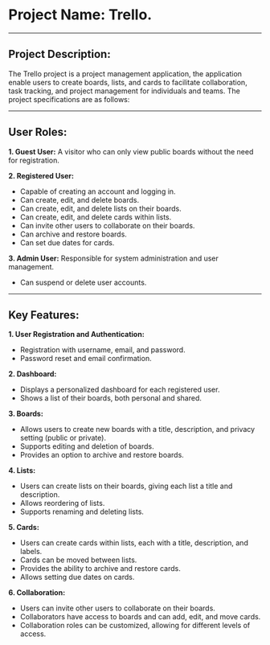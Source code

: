 # Project Name: Trello.

--------------------------------------------------------------------------------------------------------------------------------------------------

## Project Description:

The Trello project is a project management application, the application enable users to create boards, lists, and cards to facilitate collaboration, task tracking, and project management for individuals and teams. The project specifications are as follows:

--------------------------------------------------------------------------------------------------------------------------------------------------

## User Roles:

**1. Guest User:** A visitor who can only view public boards without the need for registration.

**2. Registered User:**
   - Capable of creating an account and logging in.
   - Can create, edit, and delete boards.
   - Can create, edit, and delete lists on their boards.
   - Can create, edit, and delete cards within lists.
   - Can invite other users to collaborate on their boards.
   - Can archive and restore boards.
   - Can set due dates for cards.

**3. Admin User:** Responsible for system administration and user management.
   - Can suspend or delete user accounts.

--------------------------------------------------------------------------------------------------------------------------------------------------

## Key Features:

**1. User Registration and Authentication:**
   - Registration with username, email, and password.
   - Password reset and email confirmation.

**2. Dashboard:**
   - Displays a personalized dashboard for each registered user.
   - Shows a list of their boards, both personal and shared.

**3. Boards:**
   - Allows users to create new boards with a title, description, and privacy setting (public or private).
   - Supports editing and deletion of boards.
   - Provides an option to archive and restore boards.

**4. Lists:**
   - Users can create lists on their boards, giving each list a title and description.
   - Allows reordering of lists.
   - Supports renaming and deleting lists.

**5. Cards:**
   - Users can create cards within lists, each with a title, description, and labels.
   - Cards can be moved between lists.
   - Provides the ability to archive and restore cards.
   - Allows setting due dates on cards.

**6. Collaboration:**
   - Users can invite other users to collaborate on their boards.
   - Collaborators have access to boards and can add, edit, and move cards.
   - Collaboration roles can be customized, allowing for different levels of access.
